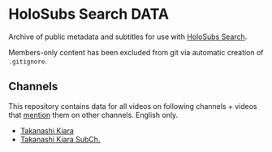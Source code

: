 # HoloSubs Search DATA

Archive of public metadata and subtitles for use with [HoloSubs Search](https://github.com/kunesj/holo-subs-search). 

Members-only content has been excluded from git via automatic creation of `.gitignore`.  

## Channels

This repository contains data for all videos on following channels + videos that [mention](https://holodex.net/channel/UCHsx4Hqa-1ORjQTh9TYDhww/collabs) them on other channels. English only.

- [Takanashi Kiara](https://www.youtube.com/channel/UCHsx4Hqa-1ORjQTh9TYDhww)
- [Takanashi Kiara SubCh.](https://www.youtube.com/channel/UCq4ky2drohLT7W0DmDEw1dQ)
